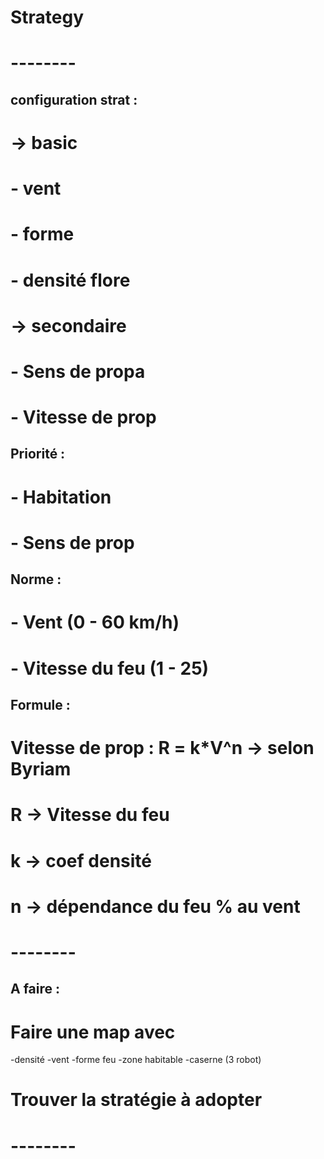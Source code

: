 # Strategy

# -------- # 
## configuration strat :

# -> basic
# - vent 
# - forme
# - densité flore 

# ->  secondaire
# - Sens de propa 
# - Vitesse de prop

## Priorité :
# - Habitation
# - Sens de prop

## Norme :
# - Vent (0 - 60 km/h)
# - Vitesse du feu (1 - 25)

## Formule : 
# Vitesse de prop : R = k*V^n -> selon Byriam 
# R -> Vitesse du feu 
# k -> coef densité 
# n -> dépendance du feu % au vent
# -------- # 
## A faire : 

# Faire une map avec 

-densité 
-vent 
-forme feu
-zone habitable 
-caserne (3 robot)

# Trouver la stratégie à adopter 

# -------- # 

